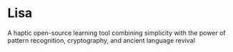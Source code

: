 # Lisa
A haptic open-source learning tool combining simplicity with the power of pattern recognition, cryptography, and ancient language revival
